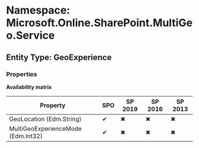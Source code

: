 # Namespace: Microsoft.Online.SharePoint.MultiGeo.Service

## Entity Type: GeoExperience

### Properties

**Availability matrix**

Property | SPO | SP 2019 | SP 2016 | SP 2013
----------|-----|---------|---------|--------
GeoLocation (Edm.String) | ✔ | ✖ | ✖ | ✖
MultiGeoExperienceMode (Edm.Int32) | ✔ | ✖ | ✖ | ✖

